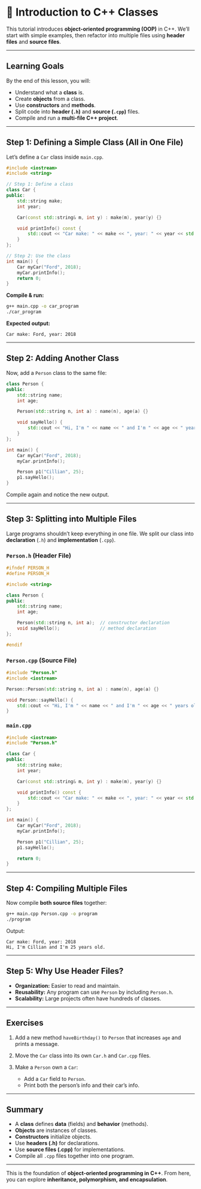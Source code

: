 # 🚀 Introduction to C++ Classes

This tutorial introduces **object-oriented programming (OOP)** in C++.
We’ll start with simple examples, then refactor into multiple files using **header files** and **source files**.

---

## Learning Goals

By the end of this lesson, you will:

* Understand what a **class** is.
* Create **objects** from a class.
* Use **constructors** and **methods**.
* Split code into **header (`.h`)** and **source (`.cpp`)** files.
* Compile and run a **multi-file C++ project**.

---

## Step 1: Defining a Simple Class (All in One File)

Let’s define a `Car` class inside `main.cpp`.

```cpp
#include <iostream>
#include <string>

// Step 1: Define a class
class Car {
public:
    std::string make;
    int year;

    Car(const std::string& m, int y) : make(m), year(y) {}

    void printInfo() const {
        std::cout << "Car make: " << make << ", year: " << year << std::endl;
    }
};

// Step 2: Use the class
int main() {
    Car myCar("Ford", 2018);
    myCar.printInfo();
    return 0;
}
```

**Compile & run:**

```bash
g++ main.cpp -o car_program
./car_program
```

**Expected output:**

```
Car make: Ford, year: 2018
```

---

## Step 2: Adding Another Class

Now, add a `Person` class to the same file:

```cpp
class Person {
public:
    std::string name;
    int age;

    Person(std::string n, int a) : name(n), age(a) {}

    void sayHello() {
        std::cout << "Hi, I'm " << name << " and I'm " << age << " years old.\n";
    }
};

int main() {
    Car myCar("Ford", 2018);
    myCar.printInfo();

    Person p1("Cillian", 25);
    p1.sayHello();
}
```

Compile again and notice the new output.

---

## Step 3: Splitting into Multiple Files

Large programs shouldn’t keep everything in one file.
We split our class into **declaration** (`.h`) and **implementation** (`.cpp`).

### `Person.h` (Header File)

```cpp
#ifndef PERSON_H
#define PERSON_H

#include <string>

class Person {
public:
    std::string name;
    int age;

    Person(std::string n, int a);  // constructor declaration
    void sayHello();               // method declaration
};

#endif
```

### `Person.cpp` (Source File)

```cpp
#include "Person.h"
#include <iostream>

Person::Person(std::string n, int a) : name(n), age(a) {}

void Person::sayHello() {
    std::cout << "Hi, I'm " << name << " and I'm " << age << " years old.\n";
}
```

### `main.cpp`

```cpp
#include <iostream>
#include "Person.h"

class Car {
public:
    std::string make;
    int year;

    Car(const std::string& m, int y) : make(m), year(y) {}

    void printInfo() const {
        std::cout << "Car make: " << make << ", year: " << year << std::endl;
    }
};

int main() {
    Car myCar("Ford", 2018);
    myCar.printInfo();

    Person p1("Cillian", 25);
    p1.sayHello();

    return 0;
}
```

---

## Step 4: Compiling Multiple Files

Now compile **both source files** together:

```bash
g++ main.cpp Person.cpp -o program
./program
```

Output:

```
Car make: Ford, year: 2018
Hi, I'm Cillian and I'm 25 years old.
```

---

## Step 5: Why Use Header Files?

* **Organization:** Easier to read and maintain.
* **Reusability:** Any program can use `Person` by including `Person.h`.
* **Scalability:** Large projects often have hundreds of classes.

---

## Exercises

1. Add a new method `haveBirthday()` to `Person` that increases `age` and prints a message.
2. Move the `Car` class into its own `Car.h` and `Car.cpp` files.
3. Make a `Person` own a `Car`:

    * Add a `Car` field to `Person`.
    * Print both the person’s info and their car’s info.

---

## Summary

* A **class** defines **data** (fields) and **behavior** (methods).
* **Objects** are instances of classes.
* **Constructors** initialize objects.
* Use **headers (.h)** for declarations.
* Use **source files (.cpp)** for implementations.
* Compile all `.cpp` files together into one program.

---

This is the foundation of **object-oriented programming in C++**. From here, you can explore **inheritance, polymorphism, and encapsulation**.
